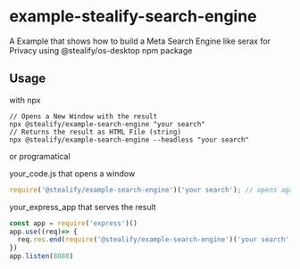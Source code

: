 # example-stealify-search-engine
A Example that shows how to build a Meta Search Engine like serax for Privacy using @stealify/os-desktop npm package


## Usage
with npx
```
// Opens a New Window with the result
npx @stealify/example-search-engine "your search"
// Returns the result as HTML File (string)
npx @stealify/example-search-engine --headless "your search"
```


or programatical

your_code.js that opens a window
```js
require('@stealify/example-search-engine')('your search'); // opens again a new window
```

your_express_app that serves the result
```js
const app = require('express')()
app.use((req)=> {
  req.res.end(require('@stealify/example-search-engine')('your search', { headless: true })) // returns the result as html string
})
app.listen(8080)
```
